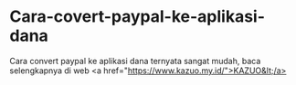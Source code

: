 # Cara-covert-paypal-ke-aplikasi-dana
Cara convert paypal ke aplikasi dana ternyata sangat mudah, baca selengkapnya di web &lt;a href="https://www.kazuo.my.id/">KAZUO&lt;/a>

